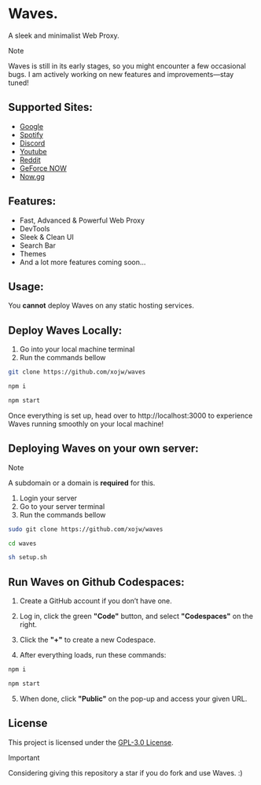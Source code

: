 # Waves.
A sleek and minimalist Web Proxy.

> [!NOTE] 
> Waves is still in its early stages, so you might encounter a few occasional bugs. I am actively working on new features and improvements—stay tuned!

## Supported Sites:

- [Google](https://google.com)
- [Spotify](https://spotify.com)
- [Discord](https://discord.com)
- [Youtube](https://www.youtube.com)
- [Reddit](https://reddit.com)
- [GeForce NOW](https://play.geforcenow.com/)
- [Now.gg](https://now.gg)

## Features:

- Fast, Advanced & Powerful Web Proxy
- DevTools
- Sleek & Clean UI
- Search Bar
- Themes
- And a lot more features coming soon...

## Usage:

You **cannot** deploy Waves on any static hosting services.



## Deploy Waves Locally:

1. Go into your local machine terminal
2. Run the commands bellow

```bash
git clone https://github.com/xojw/waves

npm i

npm start
```

Once everything is set up, head over to http://localhost:3000 to experience Waves running smoothly on your local machine!

## Deploying Waves on your own server:
> [!NOTE] 
> A subdomain or a domain is **required** for this.

1. Login your server
2. Go to your server terminal
3. Run the commands bellow
   
```bash
sudo git clone https://github.com/xojw/waves

cd waves

sh setup.sh
```

## Run Waves on Github Codespaces:

1. Create a GitHub account if you don’t have one.

2. Log in, click the green **"Code"** button, and select **"Codespaces"** on the right.

3. Click the **"+"** to create a new Codespace.

4. After everything loads, run these commands:

```bash
npm i

npm start
```

5. When done, click **"Public"** on the pop-up and access your given URL.

## License

This project is licensed under the [GPL-3.0 License](LICENSE).

> [!IMPORTANT]
> Considering giving this repository a star if you do fork and use Waves. :)


